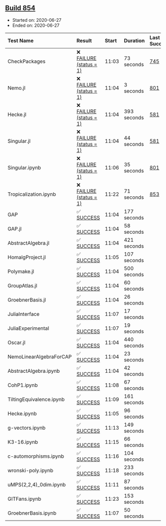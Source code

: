 ## [Build 854](https://oscarci.mathematik.uni-kl.de/job/oscar-julia-1.4/854/)

* Started on: 2020-06-27
* Ended on: 2020-06-27

| Test Name    | Result | Start | Duration | Last Success | First Failure |
|:-------------|:-------|:------|:---------|:-------------|:--------------|
| CheckPackages | ❌ [FAILURE (status = 1)](https://oscarci.mathematik.uni-kl.de/job/oscar-julia-1.4/854/artifact/logs/build-854/CheckPackages.log) | 11:03 | 73 seconds | [745](https://oscarci.mathematik.uni-kl.de/job/oscar-julia-1.4/745/) | [746](https://oscarci.mathematik.uni-kl.de/job/oscar-julia-1.4/746/) |
| Nemo.jl | ❌ [FAILURE (status = 1)](https://oscarci.mathematik.uni-kl.de/job/oscar-julia-1.4/854/artifact/logs/build-854/Nemo.jl.log) | 11:04 | 3 seconds | [801](https://oscarci.mathematik.uni-kl.de/job/oscar-julia-1.4/801/) | [802](https://oscarci.mathematik.uni-kl.de/job/oscar-julia-1.4/802/) |
| Hecke.jl | ❌ [FAILURE (status = 1)](https://oscarci.mathematik.uni-kl.de/job/oscar-julia-1.4/854/artifact/logs/build-854/Hecke.jl.log) | 11:04 | 393 seconds | [581](https://oscarci.mathematik.uni-kl.de/job/oscar-julia-1.4/581/) | [582](https://oscarci.mathematik.uni-kl.de/job/oscar-julia-1.4/582/) |
| Singular.jl | ❌ [FAILURE (status = 1)](https://oscarci.mathematik.uni-kl.de/job/oscar-julia-1.4/854/artifact/logs/build-854/Singular.jl.log) | 11:04 | 44 seconds | [581](https://oscarci.mathematik.uni-kl.de/job/oscar-julia-1.4/581/) | [582](https://oscarci.mathematik.uni-kl.de/job/oscar-julia-1.4/582/) |
| Singular.ipynb | ❌ [FAILURE (status = 1)](https://oscarci.mathematik.uni-kl.de/job/oscar-julia-1.4/854/artifact/logs/build-854/Singular.ipynb.log) | 11:06 | 35 seconds | [801](https://oscarci.mathematik.uni-kl.de/job/oscar-julia-1.4/801/) | [802](https://oscarci.mathematik.uni-kl.de/job/oscar-julia-1.4/802/) |
| Tropicalization.ipynb | ❌ [FAILURE (status = 1)](https://oscarci.mathematik.uni-kl.de/job/oscar-julia-1.4/854/artifact/logs/build-854/Tropicalization.ipynb.log) | 11:22 | 71 seconds | [853](https://oscarci.mathematik.uni-kl.de/job/oscar-julia-1.4/853/) | [854](https://oscarci.mathematik.uni-kl.de/job/oscar-julia-1.4/854/) |
| GAP | ✅ [SUCCESS](https://oscarci.mathematik.uni-kl.de/job/oscar-julia-1.4/854/artifact/logs/build-854/GAP.log) | 11:04 | 177 seconds |  |  |
| GAP.jl | ✅ [SUCCESS](https://oscarci.mathematik.uni-kl.de/job/oscar-julia-1.4/854/artifact/logs/build-854/GAP.jl.log) | 11:04 | 58 seconds |  |  |
| AbstractAlgebra.jl | ✅ [SUCCESS](https://oscarci.mathematik.uni-kl.de/job/oscar-julia-1.4/854/artifact/logs/build-854/AbstractAlgebra.jl.log) | 11:04 | 421 seconds |  |  |
| HomalgProject.jl | ✅ [SUCCESS](https://oscarci.mathematik.uni-kl.de/job/oscar-julia-1.4/854/artifact/logs/build-854/HomalgProject.jl.log) | 11:05 | 107 seconds |  |  |
| Polymake.jl | ✅ [SUCCESS](https://oscarci.mathematik.uni-kl.de/job/oscar-julia-1.4/854/artifact/logs/build-854/Polymake.jl.log) | 11:04 | 500 seconds |  |  |
| GroupAtlas.jl | ✅ [SUCCESS](https://oscarci.mathematik.uni-kl.de/job/oscar-julia-1.4/854/artifact/logs/build-854/GroupAtlas.jl.log) | 11:04 | 60 seconds |  |  |
| GroebnerBasis.jl | ✅ [SUCCESS](https://oscarci.mathematik.uni-kl.de/job/oscar-julia-1.4/854/artifact/logs/build-854/GroebnerBasis.jl.log) | 11:04 | 26 seconds |  |  |
| JuliaInterface | ✅ [SUCCESS](https://oscarci.mathematik.uni-kl.de/job/oscar-julia-1.4/854/artifact/logs/build-854/JuliaInterface.log) | 11:07 | 17 seconds |  |  |
| JuliaExperimental | ✅ [SUCCESS](https://oscarci.mathematik.uni-kl.de/job/oscar-julia-1.4/854/artifact/logs/build-854/JuliaExperimental.log) | 11:07 | 19 seconds |  |  |
| Oscar.jl | ✅ [SUCCESS](https://oscarci.mathematik.uni-kl.de/job/oscar-julia-1.4/854/artifact/logs/build-854/Oscar.jl.log) | 11:04 | 440 seconds |  |  |
| NemoLinearAlgebraForCAP | ✅ [SUCCESS](https://oscarci.mathematik.uni-kl.de/job/oscar-julia-1.4/854/artifact/logs/build-854/NemoLinearAlgebraForCAP.log) | 11:04 | 23 seconds |  |  |
| AbstractAlgebra.ipynb | ✅ [SUCCESS](https://oscarci.mathematik.uni-kl.de/job/oscar-julia-1.4/854/artifact/logs/build-854/AbstractAlgebra.ipynb.log) | 11:04 | 42 seconds |  |  |
| CohP1.ipynb | ✅ [SUCCESS](https://oscarci.mathematik.uni-kl.de/job/oscar-julia-1.4/854/artifact/logs/build-854/CohP1.ipynb.log) | 11:08 | 67 seconds |  |  |
| TiltingEquivalence.ipynb | ✅ [SUCCESS](https://oscarci.mathematik.uni-kl.de/job/oscar-julia-1.4/854/artifact/logs/build-854/TiltingEquivalence.ipynb.log) | 11:09 | 161 seconds |  |  |
| Hecke.ipynb | ✅ [SUCCESS](https://oscarci.mathematik.uni-kl.de/job/oscar-julia-1.4/854/artifact/logs/build-854/Hecke.ipynb.log) | 11:05 | 96 seconds |  |  |
| g-vectors.ipynb | ✅ [SUCCESS](https://oscarci.mathematik.uni-kl.de/job/oscar-julia-1.4/854/artifact/logs/build-854/g-vectors.ipynb.log) | 11:13 | 149 seconds |  |  |
| K3-16.ipynb | ✅ [SUCCESS](https://oscarci.mathematik.uni-kl.de/job/oscar-julia-1.4/854/artifact/logs/build-854/K3-16.ipynb.log) | 11:15 | 66 seconds |  |  |
| c-automorphisms.ipynb | ✅ [SUCCESS](https://oscarci.mathematik.uni-kl.de/job/oscar-julia-1.4/854/artifact/logs/build-854/c-automorphisms.ipynb.log) | 11:16 | 104 seconds |  |  |
| wronski-poly.ipynb | ✅ [SUCCESS](https://oscarci.mathematik.uni-kl.de/job/oscar-julia-1.4/854/artifact/logs/build-854/wronski-poly.ipynb.log) | 11:18 | 233 seconds |  |  |
| uMPS(2,2,4)_0dim.ipynb | ✅ [SUCCESS](https://oscarci.mathematik.uni-kl.de/job/oscar-julia-1.4/854/artifact/logs/build-854/uMPS-2-2-4-_0dim.ipynb.log) | 11:11 | 87 seconds |  |  |
| GITFans.ipynb | ✅ [SUCCESS](https://oscarci.mathematik.uni-kl.de/job/oscar-julia-1.4/854/artifact/logs/build-854/GITFans.ipynb.log) | 11:23 | 153 seconds |  |  |
| GroebnerBasis.ipynb | ✅ [SUCCESS](https://oscarci.mathematik.uni-kl.de/job/oscar-julia-1.4/854/artifact/logs/build-854/GroebnerBasis.ipynb.log) | 11:07 | 50 seconds |  |  |
